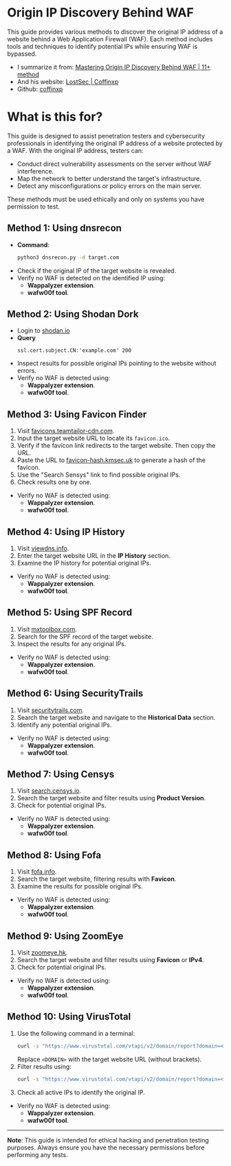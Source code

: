 # Origin IP Discovery Behind WAF

This guide provides various methods to discover the original IP address of a website behind a Web Application Firewall (WAF). Each method includes tools and techniques to identify potential IPs while ensuring WAF is bypassed.

- I summarize it from: [Mastering Origin IP Discovery Behind WAF | 11+ method](https://youtu.be/R3hmZpkvCmc?si=1a-ZsnKlYqj406Oz)
- And his website: [LostSec | Coffinxp](https://lostsec.xyz/)
- Github: [coffinxp](https://github.com/coffinxp)

# What is this for?

This guide is designed to assist penetration testers and cybersecurity professionals in identifying the original IP address of a website protected by a WAF. With the original IP address, testers can:

- Conduct direct vulnerability assessments on the server without WAF interference.
- Map the network to better understand the target's infrastructure.
- Detect any misconfigurations or policy errors on the main server.

These methods must be used ethically and only on systems you have permission to test.

## Method 1: Using dnsrecon
- **Command**:
  ```bash
  python3 dnsrecon.py -d target.com
  ```
- Check if the original IP of the target website is revealed.
- Verify no WAF is detected on the identified IP using:
  - **Wappalyzer extension**.
  - **wafw00f tool**.

## Method 2: Using Shodan Dork
- Login to [shodan.io](https://www.shodan.io)
- **Query**
  ```
  ssl.cert.subject.CN:'example.com' 200
  ```
- Inspect results for possible original IPs pointing to the website without errors.
- Verify no WAF is detected using:
  - **Wappalyzer extension**.
  - **wafw00f tool**.

## Method 3: Using Favicon Finder
1. Visit [favicons.teamtailor-cdn.com](https://favicons.teamtailor-cdn.com).
2. Input the target website URL to locate its `favicon.ico`.
3. Verify if the favicon link redirects to the target website. Then copy the URL.
4. Paste the URL to [favicon-hash.kmsec.uk](https://favicon-hash.kmsec.uk) to generate a hash of the favicon.
5. Use the "Search Sensys" link to find possible original IPs.
6. Check results one by one.
- Verify no WAF is detected using:
  - **Wappalyzer extension**.
  - **wafw00f tool**.

## Method 4: Using IP History
1. Visit [viewdns.info](https://viewdns.info/).
2. Enter the target website URL in the **IP History** section.
3. Examine the IP history for potential original IPs.
- Verify no WAF is detected using:
  - **Wappalyzer extension**.
  - **wafw00f tool**.

## Method 5: Using SPF Record
1. Visit [mxtoolbox.com](https://mxtoolbox.com/).
2. Search for the SPF record of the target website.
3. Inspect the results for any original IPs.
- Verify no WAF is detected using:
  - **Wappalyzer extension**.
  - **wafw00f tool**.

## Method 6: Using SecurityTrails
1. Visit [securitytrails.com](https://securitytrails.com/).
2. Search the target website and navigate to the **Historical Data** section.
3. Identify any potential original IPs.
- Verify no WAF is detected using:
  - **Wappalyzer extension**.
  - **wafw00f tool**.

## Method 7: Using Censys
1. Visit [search.censys.io](https://search.censys.io/).
2. Search the target website and filter results using **Product Version**.
3. Check for potential original IPs.
- Verify no WAF is detected using:
  - **Wappalyzer extension**.
  - **wafw00f tool**.

## Method 8: Using Fofa
1. Visit [fofa.info](https://en.fofa.info/).
2. Search the target website, filtering results with **Favicon**.
3. Examine the results for possible original IPs.
- Verify no WAF is detected using:
  - **Wappalyzer extension**.
  - **wafw00f tool**.

## Method 9: Using ZoomEye
1. Visit [zoomeye.hk](https://www.zoomeye.hk/).
2. Search the target website and filter results using **Favicon** or **IPv4**.
3. Check for potential original IPs.
- Verify no WAF is detected using:
  - **Wappalyzer extension**.
  - **wafw00f tool**.

## Method 10: Using VirusTotal
1. Use the following command in a terminal:
   ```bash
   curl -s "https://www.virustotal.com/vtapi/v2/domain/report?domain=<DOMAIN>&apikey=982680b1787fa59701919aa22515a025e00df1e3bb2bc4f186b8e919558d576c" | jq -r '.. | .ip_address? // empty' | grep -Eo '([0-9]{1,3}\.){3}[0-9]{1,3}'
   ```
   Replace `<DOMAIN>` with the target website URL (without brackets).
2. Filter results using:
   ```bash
   curl -s "https://www.virustotal.com/vtapi/v2/domain/report?domain=<DOMAIN>&apikey=982680b1787fa59701919aa22515a025e00df1e3bb2bc4f186b8e919558d576c" | jq -r '.. | .ip_address? // empty' | grep -Eo '([0-9]{1,3}\.){3}[0-9]{1,3}' | httpx-toolkit -sc -td -title -server
   ```
3. Check all active IPs to identify the original IP.
- Verify no WAF is detected using:
  - **Wappalyzer extension**.
  - **wafw00f tool**.

---

**Note**: This guide is intended for ethical hacking and penetration testing purposes. Always ensure you have the necessary permissions before performing any tests.

